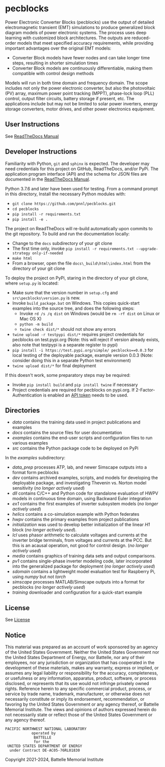 # pecblocks

Power Electronic Converter Blocks (pecblocks) use the output of detailed electromagnetic transient (EMT) simulations to produce generalized block
diagram models of power electronic systems. The process uses deep learning with customized block architectures. The
outputs are reduced-order models that meet specified accuracy requirements, while providing important advantages over
the original EMT models:

- Converter Block models have fewer nodes and can take longer time steps, resulting in shorter simulation times
- Converter Block models are continuously differentiable, making them compatible with control design methods

Models will run in both time domain and frequency domain. The scope includes not only the power electronic converter,
but also the photovoltaic (PV) array, maximum power point tracking (MPPT), phase-lock loop (PLL) control, output filter
circuits, battery storage if present, etc. The applications include but may not be limited to solar power inverters, energy
storage converters, motor drives, and other power electronics equipment.

## User Instructions

See [ReadTheDocs Manual](https://pecblocks.readthedocs.io/en/latest/)

## Developer Instructions

Familiarity with Python, `git` and `sphinx` is expected. The developer may need credentials for this
project on GitHub, ReadTheDocs, and/or PyPi. The application program interface (API) and the schema
for JSON files are documented in the [ReadTheDocs Manual](https://pecblocks.readthedocs.io/en/latest/).

Python 3.7.6 and later have been used for testing. From a command prompt in this directory,
Install the necessary Python modules with:

- `git clone https://github.com/pnnl/pecblocks.git`
- `cd pecblocks`
- `pip install -r requirements.txt`
- `pip install -e .`

The project on ReadTheDocs will re-build automatically upon commits to the git repository. To build and run the documentation locally:

- Change to the `docs` subdirectory of your git clone 
- The first time only, invoke `pip install -r requirements.txt --upgrade-strategy only-if-needed`
- `make html`
- From a browser, open the file `docs\_build\html\index.html` from the directory of your git clone

To deploy the project on PyPi, staring in the directory of your git clone, where `setup.py` is located:

- Make sure that the version number in `setup.cfg` and `src\pecblocks\version.py` is new.
- Invoke `build_package.bat` on Windows. This copies quick-start examples into the source tree, and does the following steps:
    - Invoke `rd /s /q dist` on Windows (would be `rm -rf dist` on Linux or Mac OS X)
    - `python -m build`
    - `twine check dist/*` should not show any errors
- `twine upload -r testpypi dist/*` requires project credentials for pecblocks on test.pypi.org (Note: this will reject if version already exists, also note that testpypi is a separate register to pypi)
- `pip install -i https://test.pypi.org/simple/ pecblocks==0.0.3` for local testing of the deployable package, example version 0.0.3 (Note: consider doing this in a separate Python test environment)
- `twine upload dist/*` for final deployment

If this doesn't work, some preparatory steps may be required:

- Invoke `pip install build` and `pip install twine` if necessary
- Project credentials are required for pecblocks on pypi.org. If 2-Factor-Authentication is enabled an [API token](https://pypi.org/help/#apitoken>) needs to be used.

## Directories

- _data_ contains the training data used in project publications and examples
- _docs_ contains the source files for user documentation
- _examples_ contains the end-user scripts and configuration files to run various examples
- _src_ contains the Python package code to be deployed on PyPi

In the _examples_ subdirectory:

- _data\_prep_ processes ATP, lab, and newer Simscape outputs into a format form pecblocks
- _dev_ contains archived examples, scripts, and models for developing the deployable package, and investigating Thevenin vs. Norton model sensitivity (_no longer actively used_)
- _dll_ contains C/C++ and Python code for standalone evaluation of HWPV models in continuous time domain, using Backward Euler integration
- _ex1_ contains the first examples of inverter subsystem models (_no longer actively used_)
- _helics_ contains a co-simulation example with Python federates
- _hwpv_ contains the primary examples from project publications
- _initialization_ was used to develop better initialization of the linear _H1_ block (_no longer actively used_).
- _lcl_ uses phasor arithmetic to calculate voltages and currents at the inverter bridge terminals, from voltages and currents at the PCC. But this is an acausal operation, not good for control design. (_no longer actively used_)
- _media_ contains graphics of training data sets and output comparisons.
- _pv1_ contains single-phase inverter modeling code, later incorporated into the generalized package for deployment (_no longer actively used_)
- _sdomain_ contains a lightweight model evaluation test for Raspberry Pi, using _numpy_ but not _torch_
- _simscape_ processes MATLAB/Simscape outputs into a format for pecblocks (_no longer actively used_)
- _training_ downloader and configuration for a quick-start example

## License

See [License](license.txt)

## Notice

This material was prepared as an account of work sponsored by an agency of the United States Government.  Neither the United States Government nor the United States Department of Energy, nor Battelle, nor any of their employees, nor any jurisdiction or organization that has cooperated in the development of these materials, makes any warranty, express or implied, or assumes any legal liability or responsibility for the accuracy, completeness, or usefulness or any information, apparatus, product, software, or process disclosed, or represents that its use would not infringe privately owned rights.
Reference herein to any specific commercial product, process, or service by trade name, trademark, manufacturer, or otherwise does not necessarily constitute or imply its endorsement, recommendation, or favoring by the United States Government or any agency thereof, or Battelle Memorial Institute. The views and opinions of authors expressed herein do not necessarily state or reflect those of the United States Government or any agency thereof.

    PACIFIC NORTHWEST NATIONAL LABORATORY
                operated by
                 BATTELLE
                 for the
     UNITED STATES DEPARTMENT OF ENERGY
      under Contract DE-AC05-76RL01830

Copyright 2021-2024, Battelle Memorial Institute